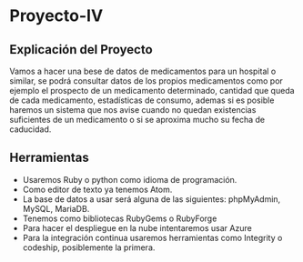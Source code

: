 # Proyecto-IV

## Explicación del Proyecto

Vamos a hacer una bese de datos de medicamentos para un hospital o similar, se podrá consultar datos de los propios medicamentos como por ejemplo el prospecto de un medicamento determinado, cantidad que queda de cada medicamento, estadísticas de consumo, ademas si es posible haremos un sistema que nos avise cuando no quedan existencias suficientes de un medicamento o si se aproxima mucho su fecha de caducidad.

## Herramientas

* Usaremos Ruby o python como idioma de programación.
* Como editor de texto ya tenemos Atom.
* La base de datos a usar será alguna de las siguientes: phpMyAdmin, MySQL, MariaDB.
* Tenemos como bibliotecas RubyGems o RubyForge
* Para hacer el despliegue en la nube intentaremos usar Azure
* Para la integración continua usaremos herramientas como Integrity o codeship, posiblemente la primera.
